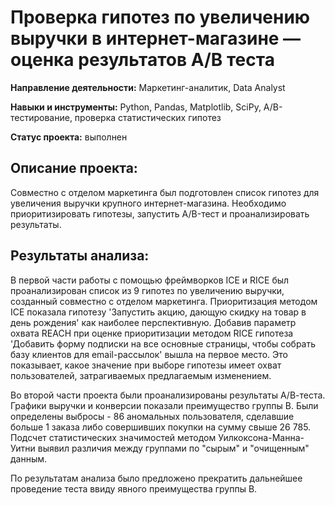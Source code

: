 # Проверка гипотез по увеличению выручки в интернет-магазине — оценка результатов A/B теста

**Направление деятельности:** Маркетинг-аналитик, Data Analyst

**Навыки и инструменты:** Python, Pandas, Matplotlib, SciPy, A/B-тестирование, проверка статистических гипотез

**Статус проекта:** выполнен

## Описание проекта:
Совместно с отделом маркетинга был подготовлен список гипотез для увеличения выручки крупного интернет-магазина. Необходимо приоритизировать гипотезы, запустить A/B-тест и проанализировать результаты.

## Результаты анализа:

В первой части работы с помощью фреймворков ICE и RICE был проанализирован список из 9 гипотез по увеличению выручки, созданный совместно с отделом маркетинга. Приоритизация методом ICE показала гипотезу 'Запустить акцию, дающую скидку на товар в день рождения' как наиболее перспективную. Добавив параметр охвата REACH при оценке приоритизации методом RICE гипотеза 'Добавить форму подписки на все основные страницы, чтобы собрать базу клиентов для email-рассылок' вышла на первое место. Это показывает, какое значение при выборе гипотезы имеет охват пользователей, затрагиваемых предлагаемым изменением. 

Во второй части проекта были проанализированы результаты А/В-теста. Графики выручки и конверсии показали преимущество группы В. Были определены выбросы - 86 аномальных пользователя, сделавшие больше 1 заказа либо совершивших покупки на сумму свыше 26 785. Подсчет статистических значимостей методом Уилкоксона-Манна-Уитни выявил различия между группами по "сырым" и "очищенным" данным.

По результатам анализа было предложено прекратить дальнейшее проведение теста ввиду явного преимущества группы В.
